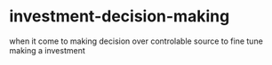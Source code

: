 # investment-decision-making
when it come to making decision over controlable source to fine tune making a investment

